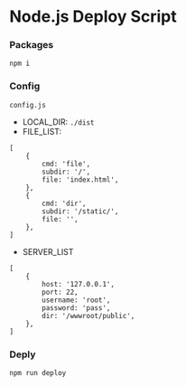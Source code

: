 # Node.js Deploy Script

###  Packages
```
npm i
```

### Config 
`config.js`
* LOCAL_DIR: `./dist`
* FILE_LIST:
```
[
    {
        cmd: 'file',
        subdir: '/',
        file: 'index.html',
    },
    {
        cmd: 'dir',
        subdir: '/static/',
        file: '',
    },
]
```
* SERVER_LIST
```
[
    {
        host: '127.0.0.1',
        port: 22,
        username: 'root',
        password: 'pass',
        dir: '/wwwroot/public',
    },
]
```
### Deply
```
npm run deploy
```
